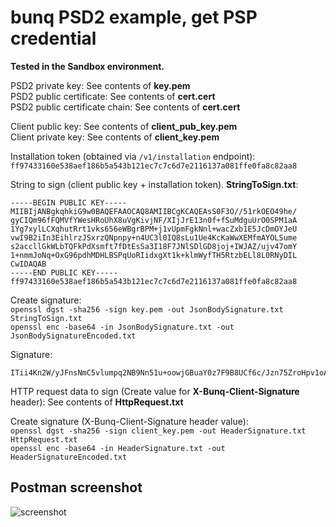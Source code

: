 # bunq PSD2 example, get PSP credential

**Tested in the Sandbox environment.**

PSD2 private key: See contents of **key.pem**  
PSD2 public certificate: See contents of **cert.cert**  
PSD2 public certificate chain: See contents of **cert.cert**  

Client public key: See contents of **client_pub_key.pem**  
Client private key: See contents of **client_key.pem**  
 
Installation token (obtained via ```/v1/installation``` endpoint):  
```ff97433160e538aef186b5a543b121ec7c7c6d7e2116137a081ffe0fa8c82aa8```

String to sign (client public key + installation token). **StringToSign.txt**:  
```
-----BEGIN PUBLIC KEY-----
MIIBIjANBgkqhkiG9w0BAQEFAAOCAQ8AMIIBCgKCAQEAsS0F3O//51rkOEO49he/
gyCIQm96fFQMVfYWesHRoUhX8uVgKivjNF/XIjJrE13n0f+fSuMdguUrO0SPM1aA
1Yg7xylLCXqhutRrt1vks656eWBgrBPM+j1vUpmFgkNnl+wacZxb1E5JcDmOYJeU
vwI9B2iIn3EihlrzJSxrzQNpnpy+n4UC3l0IQ8sLu1Ue4KcKaWwXEMfmAYOLSume
s2accllGkWLbTQFkPdXsmft7fDtEsSa3I18F7JNlSDlGD8joj+IWJAZ/ujv47omY
1+nmmJoNq+OxG96pdhMDHLBSPqUoRIidxgXt1k+klmWyfTH5RtzbELl8L0RNyDIL
CwIDAQAB
-----END PUBLIC KEY-----
ff97433160e538aef186b5a543b121ec7c7c6d7e2116137a081ffe0fa8c82aa8
```

Create signature:  
```openssl dgst -sha256 -sign key.pem -out JsonBodySignature.txt StringToSign.txt```  
```openssl enc -base64 -in JsonBodySignature.txt -out JsonBodySignatureEncoded.txt```

Signature:  
```
ITii4Kn2W/yJFnsNmC5vlumpq2NB9Nn51u+oowjGBuaY0z7F9B8UCf6c/Jzn75ZroHpv1oAGaNo5q7hrfU3Ev2vUNWKCvIJ6+OZ4JMAj8I67m9+6xKHM2KEQU9KNaJUYowsE2JQ7HwKUvXGMLCCX68Xv+jUTn1SNGai1mLYMMuSxirl0QVxfsQrs/Q0Z9sIJlWI+B0QganmfTYjelTO1+xQvtJQLXIZe3xQfsVIa0Xg6+UbRtyYlQUiQjq52kvVt/GuUcpGEZdwFdHtool0eo/uxPN5sHHYf/m2++2sJmF7D7pt99c0uL/5d1ef4yUTpvHIFNAsxlkBPpAPT1eyWUA==
```

HTTP request data to sign (Create value for **X-Bunq-Client-Signature** header): See contents of **HttpRequest.txt**

Create signature (X-Bunq-Client-Signature header value):  
```openssl dgst -sha256 -sign client_key.pem -out HeaderSignature.txt HttpRequest.txt```  
```openssl enc -base64 -in HeaderSignature.txt -out HeaderSignatureEncoded.txt```  

## Postman screenshot
![screenshot](https://github.com/basst85/bunq_psd2_example/raw/master/image.png)
